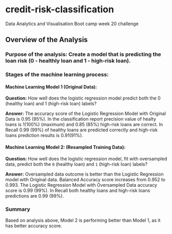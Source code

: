 # credit-risk-classification
Data Analytics and Visualisation Boot camp week 20 challenge

## Overview of the Analysis
### Purpose of the analysis: Create a model that is predicting the loan risk (0 - healthly loan and 1 - high-risk loan).
### Stages of the machine learning process:
#### Machine Learning Model 1 (Original Data):
**Question:** How well does the logistic regression model predict both the 0 (healthy loan) and 1 (high-risk loan) labels?

**Answer:** The accuracy score of the Logistic Regression Model with Original Data is 0.95 (95%). In the classification report precision value of healty loans is 1(100%) (maximum) and 0.85 (85%) high-risk loans are correct. In Recall 0.99 (99%) of healthy loans are predicted correctly and high-risk loans prediction results is 0.91(91%).
#### Machine Learning Model 2: (Resampled Training Data):
**Question:** How well does the logistic regression model, fit with oversampled data, predict both the `0` (healthy loan) and `1` (high-risk loan) labels?

**Answer:** Oversampled data outcome is better than the Logistic Regression model with Original data.
Balanced Accuracy score increases from 0.952 to 0.993. 
The Logistic Regression Model with Oversampled Data accuracy score is 0.99 (99%). 
In Recall both healthy loans and high-risk loans predictions are 0.99 (99%).

### Summary
Based on analysis above, Model 2 is performing better than Model 1, as it has better accuracy score.
